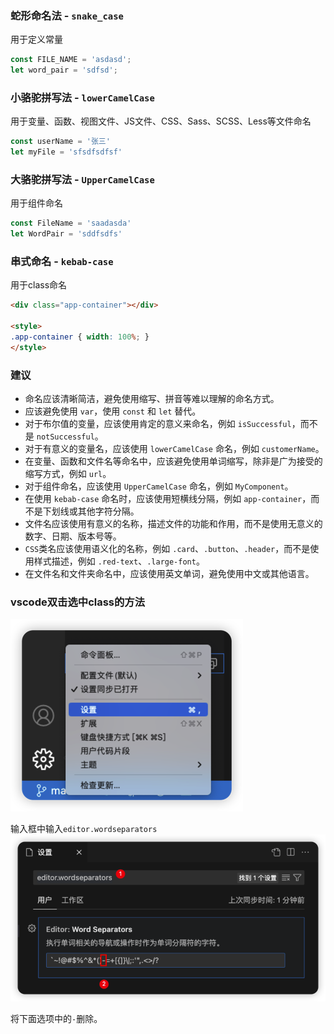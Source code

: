 
### 蛇形命名法 - `snake_case`

用于定义常量

```javascript
const FILE_NAME = 'asdasd';
let word_pair = 'sdfsd';
```

### 小骆驼拼写法 - `lowerCamelCase`

用于变量、函数、视图文件、JS文件、CSS、Sass、SCSS、Less等文件命名

```javascript
const userName = '张三'
let myFile = 'sfsdfsdfsf'
```

### 大骆驼拼写法 - `UpperCamelCase`

用于组件命名

```javascript
const FileName = 'saadasda'
let WordPair = 'sddfsdfs'
```

### 串式命名 - `kebab-case`

用于class命名

```html
<div class="app-container"></div>

<style>
.app-container { width: 100%; }
</style>
```

### 建议

- 命名应该清晰简洁，避免使用缩写、拼音等难以理解的命名方式。
- 应该避免使用 `var`，使用 `const` 和 `let` 替代。
- 对于布尔值的变量，应该使用肯定的意义来命名，例如 `isSuccessful`，而不是 `notSuccessful`。
- 对于有意义的变量名，应该使用 `lowerCamelCase` 命名，例如 `customerName`。
- 在变量、函数和文件名等命名中，应该避免使用单词缩写，除非是广为接受的缩写方式，例如 `url`。
- 对于组件命名，应该使用 `UpperCamelCase` 命名，例如 `MyComponent`。
- 在使用 `kebab-case` 命名时，应该使用短横线分隔，例如 `app-container`，而不是下划线或其他字符分隔。
- 文件名应该使用有意义的名称，描述文件的功能和作用，而不是使用无意义的数字、日期、版本号等。
- `CSS`类名应该使用语义化的名称，例如 `.card`、`.button`、`.header`，而不是使用样式描述，例如 `.red-text`、`.large-font`。
- 在文件名和文件夹命名中，应该使用英文单词，避免使用中文或其他语言。

### vscode双击选中class的方法

![图片](/images/174cdb3e4ec4d71a.png)

输入框中输入`editor.wordseparators`
![图片](/images/174cdb61e29617c4.png)

将下面选项中的`-`删除。
